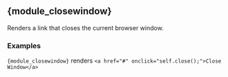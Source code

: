 ## {module_closewindow}

Renders a link that closes the current browser window.

### Examples

`{module_closewindow}` renders `<a href="#" onclick="self.close();">Close Window</a>`
